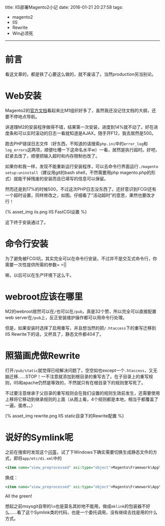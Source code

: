 title: IIS部署Magento2小记
date: 2016-01-21 20:27:58
tags: 
- magento2
- IIS
- Rewrite
- Win必须死
---
# 前言
看这文章的，都是铁了心要这么做的，就不废话了。当然production另当别论。

# Web安装
Magento2的[官方文档](http://devdocs.magento.com/guides/v2.0/install-gde/install/web/install-web.html)看起来比M1组织好多了，虽然我还没记住文档的大纲，还要不停地点导航。

讲道理M2的安装程序做得不错，结果第一次安装，进度到14%就不动了。好在进度条和可以实时滚动的日志一看就知道是AJAX，随手开F12，我去居然是500。

跑去PHP错误日志文件（好东西，不知道的请搜索`php.ini`中的`error_log`和`log_errors`这两项，顺便吐槽一下这命名水平w）一看，居然是执行超时。好吧，赶紧去改了，顺便把输入超时和内存限制也改了。

如果你和我一样，发现不能重新运行安装程序，可以去命令行界面运行`./magento setup:uninstall`（建议用git的bash shell，不然需要用php magento.php的形式）就能干掉残废的安装而且已填写的信息可以保留。

然而还是到17%的时候500，不过这次PHP日志没东西了。还好意识到FCGI还有一个超时设置，同样修改之，如图。仔细看了“活动超时”的意思，果然也要改才行！

{% asset_img iis.png IIS FastCGI设置 %}

这下终于安装通过了。

# 命令行安装

为了避免被FCGI坑，其实完全可以在命令行安装，不过并不是交互式命令行，你需要一次性提供所需的参数= =||

嘛，以后可以在生产环境下这么干。

# webroot应该在哪里

M2的webroot居然可以在`/`也可以在`/pub`，真是32个赞，所以完全可以直接配置web server在`/pub`上，反正安装维护操作都可以用命令行处理。

但是，如果安装时选择了启用重写，并且想当然的把`/.htaccess`下的重写迁移到IIS Rewrite下的话，又杯具了，静态文件都404了。

# 照猫画虎做Rewrite

打开`/pub/static`就觉得已经解决问题了，空空如也except一个`.htaccess`，又无脑迁移……STOP！一不注意就添加到根目录的重写去了。在子目录上的重写规则，IIS和apache仍然是等效的，不然就只有在根目录下的规则里写死了。

不过要注意继承于父目录的重写规则会在我们设置的规则生效前发生，还需要使用上移将它移动到继承规则的上面（从图上看，4个规则都是本地，相当于都覆盖了一遍，蛋疼。。）

{% asset_img rewrite.png IIS static目录下的Rewrite配置 %}

# 说好的Symlink呢

之前在搜索时发现这个[问答](http://magento.stackexchange.com/questions/64802/magento-2-404-error-for-scipts-and-css)，试了下Windows下确实需要切换生成静态文件的方式，即将`app/etc/di.xml`中的

```xml
<item name="view_preprocessed" xsi:type="object">Magento\Framework\App\View\Asset\MaterializationStrategy\Symlink</item>
```

换成：

```xml
<item name="view_preprocessed" xsi:type="object">Magento\Framework\App\View\Asset\MaterializationStrategy\Copy</item>
```

All the green!

想起之前msysgit自带的`ln`也是莫名其妙地不能用，做成`mklink`的包装器不好么……看了这个Symlink类的代码，也是一个委托调用，没有继续去找是用的什么方式。

